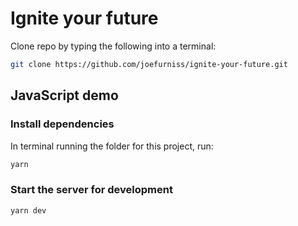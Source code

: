 # Ignite your future

Clone repo by typing the following into a terminal:

```bash
git clone https://github.com/joefurniss/ignite-your-future.git
```

## JavaScript demo

### Install dependencies
In terminal running the folder for this project, run:

```bash
yarn
```

### Start the server for development
```bash
yarn dev
```
